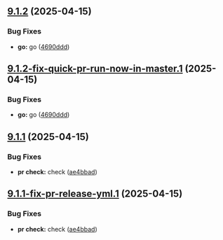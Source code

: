 ## [9.1.2](https://github.com/TechnologyEnhancedLearning/GitPageBlazorWASM/compare/v9.1.1...v9.1.2) (2025-04-15)


### Bug Fixes

* **go:** go ([4690ddd](https://github.com/TechnologyEnhancedLearning/GitPageBlazorWASM/commit/4690ddd92bf69a712899c6a75ca0c945b4b73fc3))

## [9.1.2-fix-quick-pr-run-now-in-master.1](https://github.com/TechnologyEnhancedLearning/GitPageBlazorWASM/compare/v9.1.1...v9.1.2-fix-quick-pr-run-now-in-master.1) (2025-04-15)


### Bug Fixes

* **go:** go ([4690ddd](https://github.com/TechnologyEnhancedLearning/GitPageBlazorWASM/commit/4690ddd92bf69a712899c6a75ca0c945b4b73fc3))

## [9.1.1](https://github.com/TechnologyEnhancedLearning/GitPageBlazorWASM/compare/v9.1.0...v9.1.1) (2025-04-15)


### Bug Fixes

* **pr check:** check ([ae4bbad](https://github.com/TechnologyEnhancedLearning/GitPageBlazorWASM/commit/ae4bbadd17de402900431967692b1d2792023318))

## [9.1.1-fix-pr-release-yml.1](https://github.com/TechnologyEnhancedLearning/GitPageBlazorWASM/compare/v9.1.0...v9.1.1-fix-pr-release-yml.1) (2025-04-15)


### Bug Fixes

* **pr check:** check ([ae4bbad](https://github.com/TechnologyEnhancedLearning/GitPageBlazorWASM/commit/ae4bbadd17de402900431967692b1d2792023318))
